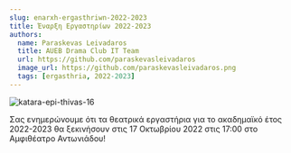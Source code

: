 ```yaml
---
slug: enarxh-ergasthriwn-2022-2023
title: Έναρξη Εργαστηρίων 2022-2023
authors:
  name: Paraskevas Leivadaros
  title: AUEB Drama Club IT Team
  url: https://github.com/paraskevasleivadaros
  image_url: https://github.com/paraskevasleivadaros.png
  tags: [ergasthria, 2022-2023]
---
```


![katara-epi-thivas-16](https://github.com/theatrikiopa/theatrikiopa.eu/assets/16403754/6641de8b-0ce0-446c-ba86-5f02b7ba3c45)

Σας ενημερώνουμε ότι τα θεατρικά εργαστήρια για το ακαδημαϊκό έτος 2022-2023 θα ξεκινήσουν στις 17 Οκτωβρίου 2022 στις 17:00 στο Αμφιθέατρο Αντωνιάδου!
